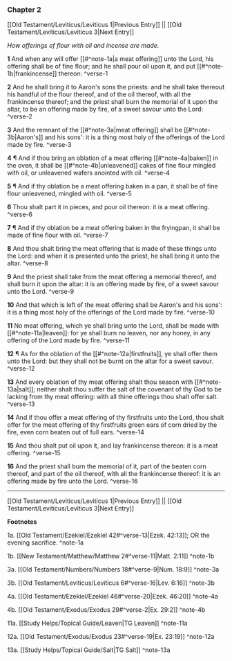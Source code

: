 ### Chapter 2

[[Old Testament/Leviticus/Leviticus 1|Previous Entry]]  ||  [[Old Testament/Leviticus/Leviticus 3|Next Entry]]

*How offerings of flour with oil and incense are made.*

**1**  And when any will offer [[#^note-1a|a meat offering]] unto the Lord, his offering shall be of fine flour; and he shall pour oil upon it, and put [[#^note-1b|frankincense]] thereon: ^verse-1

**2**  And he shall bring it to Aaron's sons the priests: and he shall take thereout his handful of the flour thereof, and of the oil thereof, with all the frankincense thereof; and the priest shall burn the memorial of it upon the altar, to be an offering made by fire, of a sweet savour unto the Lord: ^verse-2

**3**  And the remnant of the [[#^note-3a|meat offering]] shall be [[#^note-3b|Aaron's]] and his sons': it is a thing most holy of the offerings of the Lord made by fire. ^verse-3

**4**  ¶ And if thou bring an oblation of a meat offering [[#^note-4a|baken]] in the oven, it shall be [[#^note-4b|unleavened]] cakes of fine flour mingled with oil, or unleavened wafers anointed with oil. ^verse-4

**5**  ¶ And if thy oblation be a meat offering baken in a pan, it shall be of fine flour unleavened, mingled with oil. ^verse-5

**6**  Thou shalt part it in pieces, and pour oil thereon: it is a meat offering. ^verse-6

**7**  ¶ And if thy oblation be a meat offering baken in the fryingpan, it shall be made of fine flour with oil. ^verse-7

**8**  And thou shalt bring the meat offering that is made of these things unto the Lord: and when it is presented unto the priest, he shall bring it unto the altar. ^verse-8

**9**  And the priest shall take from the meat offering a memorial thereof, and shall burn it upon the altar: it is an offering made by fire, of a sweet savour unto the Lord. ^verse-9

**10**  And that which is left of the meat offering shall be Aaron's and his sons': it is a thing most holy of the offerings of the Lord made by fire. ^verse-10

**11**  No meat offering, which ye shall bring unto the Lord, shall be made with [[#^note-11a|leaven]]: for ye shall burn no leaven, nor any honey, in any offering of the Lord made by fire. ^verse-11

**12**  ¶ As for the oblation of the [[#^note-12a|firstfruits]], ye shall offer them unto the Lord: but they shall not be burnt on the altar for a sweet savour. ^verse-12

**13**  And every oblation of thy meat offering shalt thou season with [[#^note-13a|salt]]; neither shalt thou suffer the salt of the covenant of thy God to be lacking from thy meat offering: with all thine offerings thou shalt offer salt. ^verse-13

**14**  And if thou offer a meat offering of thy firstfruits unto the Lord, thou shalt offer for the meat offering of thy firstfruits green ears of corn dried by the fire, even corn beaten out of full ears. ^verse-14

**15**  And thou shalt put oil upon it, and lay frankincense thereon: it is a meat offering. ^verse-15

**16**  And the priest shall burn the memorial of it, part of the beaten corn thereof, and part of the oil thereof, with all the frankincense thereof: it is an offering made by fire unto the Lord. ^verse-16


---
[[Old Testament/Leviticus/Leviticus 1|Previous Entry]]  ||  [[Old Testament/Leviticus/Leviticus 3|Next Entry]]


**Footnotes**


1a. [[Old Testament/Ezekiel/Ezekiel 42#^verse-13|Ezek. 42:13]]; OR the evening sacrifice.  ^note-1a

1b. [[New Testament/Matthew/Matthew 2#^verse-11|Matt. 2:11]] ^note-1b

3a. [[Old Testament/Numbers/Numbers 18#^verse-9|Num. 18:9]] ^note-3a

3b. [[Old Testament/Leviticus/Leviticus 6#^verse-16|Lev. 6:16]] ^note-3b

4a. [[Old Testament/Ezekiel/Ezekiel 46#^verse-20|Ezek. 46:20]] ^note-4a

4b. [[Old Testament/Exodus/Exodus 29#^verse-2|Ex. 29:2]] ^note-4b

11a. [[Study Helps/Topical Guide/Leaven|TG Leaven]] ^note-11a

12a. [[Old Testament/Exodus/Exodus 23#^verse-19|Ex. 23:19]] ^note-12a

13a. [[Study Helps/Topical Guide/Salt|TG Salt]] ^note-13a